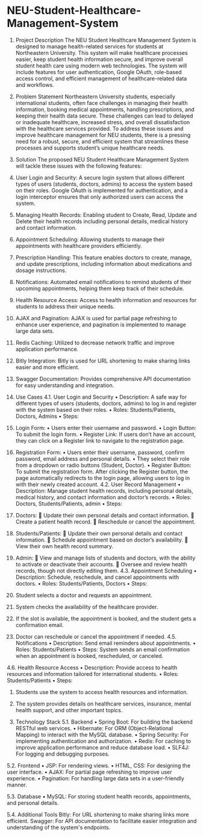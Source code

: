 # NEU-Student-Healthcare-Management-System

1. Project Description
The NEU Student Healthcare Management System is designed to manage health-related services for students at Northeastern University. This system will make healthcare processes easier, keep student health information secure, and improve overall student health care using modern web technologies. The system will include features for user authentication, Google OAuth, role-based access control, and efficient management of healthcare-related data and workflows.

2. Problem Statement
Northeastern University students, especially international students, often face challenges in managing their health information, booking medical appointments, handling prescriptions, and keeping their health data secure. These challenges can lead to delayed or inadequate healthcare, increased stress, and overall dissatisfaction with the healthcare services provided. To address these issues and improve healthcare management for NEU students, there is a pressing need for a robust, secure, and efficient system that streamlines these processes and supports student’s unique healthcare needs.

3. Solution
The proposed NEU Student Healthcare Management System will tackle these issues with the following features: 
1.	User Login and Security: A secure login system that allows different types of users (students, doctors, admins) to access the system based on their roles. Google OAuth is implemented for authentication, and a login interceptor ensures that only authorized users can access the system.
2.	Managing Health Records: Enabling student to Create, Read, Update and Delete their health records including personal details, medical history and contact information.
3.	Appointment Scheduling: Allowing students to manage their appointments with healthcare providers efficiently.
4.	Prescription Handling: This feature enables doctors to create, manage, and update prescriptions, including information about medications and dosage instructions.
5.	Notifications: Automated email notifications to remind students of their upcoming appointments, helping them keep track of their schedule.
6.	Health Resource Access: Access to health information and resources for students to address their unique needs.
7. AJAX and Pagination: AJAX is used for partial page refreshing to enhance user experience, and pagination is implemented to manage large data sets.
8. Redis Caching: Utilized to decrease network traffic and improve application performance.
9. Bitly Integration: Bitly is used for URL shortening to make sharing links easier and more efficient.
10. Swagger Documentation: Provides comprehensive API documentation for easy understanding and integration.

4. Use Cases
4.1. User Login and Security
•	Description: A safe way for different types of users (students, doctors, admins) to log in and register with the system based on their roles.
•	Roles: Students/Patients, Doctors, Admins
•	Steps:
1.	 Login Form:
•	Users enter their username and password.
•	Login Button: To submit the login form.
•	Register Link: If users don’t have an account, they can click on a Register link to navigate to the registration page.
2.	 Registration Form:
•	Users enter their username, password, confirm password, email address and personal details. 
•	They select their role from a dropdown or radio buttons (Student, Doctor).
•	Register Button: To submit the registration form. After clicking the Register button, the page automatically redirects to the login page, allowing users to log in with their newly created account.
4.2. User Record Management
•	Description: Manage student health records, including personal details, medical history, and contact information and doctor’s records.
•	Roles: Doctors, Students/Patients, admin
•	Steps:
1.	Doctors:
	Update their own personal details and contact information.
	Create a patient health record.
	Reschedule or cancel the appointment.
2.	Students/Patients:
	Update their own personal details and contact information.
	Schedule appointment based on doctor’s availability.
	View their own health record summary.
3.	Admin:
	View and manage lists of students and doctors, with the ability to activate or deactivate their accounts.
	Oversee and review health records, though not directly editing them.
4.3. Appointment Scheduling
•	Description: Schedule, reschedule, and cancel appointments with doctors.
•	Roles: Students/Patients, Doctors
•	Steps:
1.	Student selects a doctor and requests an appointment.
2.	System checks the availability of the healthcare provider.
3.	If the slot is available, the appointment is booked, and the student gets a confirmation email.
4.	Doctor can reschedule or cancel the appointment if needed.
4.5. Notifications
•	Description: Send email reminders about appointments.
•	Roles: Students/Patients
•	Steps: System sends an email confirmation when an appointment is booked, rescheduled, or canceled.

4.6. Health Resource Access
•	Description: Provide access to health resources and information tailored for international students.
•	Roles: Students/Patients
•	Steps:
1.	Students use the system to access health resources and information.
2.	The system provides details on healthcare services, insurance, mental health support, and other important topics.

5. Technology Stack
5.1. Backend
•	Spring Boot: For building the backend RESTful web services.
•	Hibernate: For ORM (Object-Relational Mapping) to interact with the MySQL database.
•	Spring Security: For implementing authentication and authorization.
•	Redis: For caching to improve application performance and reduce database load.
•	SLF4J: For logging and debugging purposes.

5.2. Frontend
•	JSP: For rendering views.
•	HTML, CSS: For designing the user interface.
•	AJAX: For partial page refreshing to improve user experience.
•	Pagination: For handling large data sets in a user-friendly manner.

5.3. Database
•	MySQL: For storing student health records, appointments, and personal details.

5.4. Additional Tools
Bitly: For URL shortening to make sharing links more efficient.
Swagger: For API documentation to facilitate easier integration and understanding of the system's endpoints.
